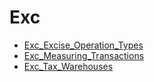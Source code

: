 ﻿# Exc

* [Exc_Excise_Operation_Types](Exc_Excise_Operation_Types.md)
* [Exc_Measuring_Transactions](Exc_Measuring_Transactions.md)
* [Exc_Tax_Warehouses](Exc_Tax_Warehouses.md)



